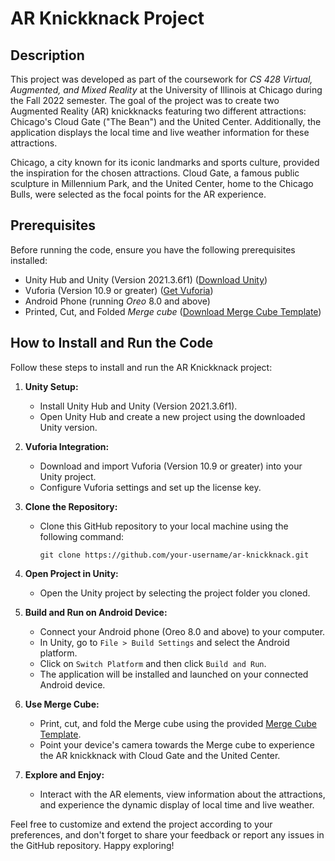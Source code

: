 # AR Knickknack Project

## Description

This project was developed as part of the coursework for *CS 428 Virtual, Augmented, and Mixed Reality* at the University of Illinois at Chicago during the Fall 2022 semester. The goal of the project was to create two Augmented Reality (AR) knickknacks featuring two different attractions: Chicago's Cloud Gate ("The Bean") and the United Center. Additionally, the application displays the local time and live weather information for these attractions.

Chicago, a city known for its iconic landmarks and sports culture, provided the inspiration for the chosen attractions. Cloud Gate, a famous public sculpture in Millennium Park, and the United Center, home to the Chicago Bulls, were selected as the focal points for the AR experience.

## Prerequisites

Before running the code, ensure you have the following prerequisites installed:

- Unity Hub and Unity (Version 2021.3.6f1) ([Download Unity](https://unity.com/download))
- Vuforia (Version 10.9 or greater) ([Get Vuforia](https://developer.vuforia.com/downloads/SDK))
- Android Phone (running *Oreo* 8.0 and above)
- Printed, Cut, and Folded *Merge cube* ([Download Merge Cube Template](https://d2jiwn6hmgpb5n.cloudfront.net/wp-content/uploads/2020/06/04140125/Merge-Cube-sjabloon.pdf))

## How to Install and Run the Code

Follow these steps to install and run the AR Knickknack project:

1. **Unity Setup:**
   - Install Unity Hub and Unity (Version 2021.3.6f1).
   - Open Unity Hub and create a new project using the downloaded Unity version.

2. **Vuforia Integration:**
   - Download and import Vuforia (Version 10.9 or greater) into your Unity project.
   - Configure Vuforia settings and set up the license key.

3. **Clone the Repository:**
   - Clone this GitHub repository to your local machine using the following command:
     ```
     git clone https://github.com/your-username/ar-knickknack.git
     ```

4. **Open Project in Unity:**
   - Open the Unity project by selecting the project folder you cloned.

5. **Build and Run on Android Device:**
   - Connect your Android phone (Oreo 8.0 and above) to your computer.
   - In Unity, go to `File > Build Settings` and select the Android platform.
   - Click on `Switch Platform` and then click `Build and Run`.
   - The application will be installed and launched on your connected Android device.

6. **Use Merge Cube:**
   - Print, cut, and fold the Merge cube using the provided [Merge Cube Template](https://d2jiwn6hmgpb5n.cloudfront.net/wp-content/uploads/2020/06/04140125/Merge-Cube-sjabloon.pdf).
   - Point your device's camera towards the Merge cube to experience the AR knickknack with Cloud Gate and the United Center.

7. **Explore and Enjoy:**
   - Interact with the AR elements, view information about the attractions, and experience the dynamic display of local time and live weather.

Feel free to customize and extend the project according to your preferences, and don't forget to share your feedback or report any issues in the GitHub repository. Happy exploring!
